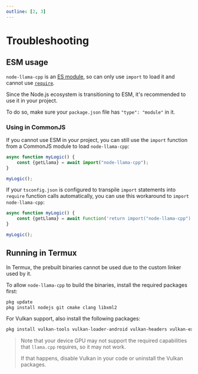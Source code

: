 ```yaml
---
outline: [2, 3]
---
```

# Troubleshooting
## ESM usage
`node-llama-cpp` is an [ES module](https://nodejs.org/api/esm.html#modules-ecmascript-modules), so can only use `import` to load it and cannot use [`require`](https://nodejs.org/docs/latest-v18.x/api/esm.html#require:~:text=Using%20require%20to%20load%20an%20ES%20module%20is%20not%20supported%20because%20ES%20modules%20have%20asynchronous%20execution.%20Instead%2C%20use%20import()%20to%20load%20an%20ES%20module%20from%20a%20CommonJS%20module.).

Since the Node.js ecosystem is transitioning to ESM, it's recommended to use it in your project.

To do so, make sure your `package.json` file has `"type": "module"` in it.

### Using in CommonJS
If you cannot use ESM in your project, you can still use the `import` function from a CommonJS module to load `node-llama-cpp`:
```typescript
async function myLogic() {
    const {getLlama} = await import("node-llama-cpp");
}

myLogic();
```

If your `tsconfig.json` is configured to transpile `import` statements into `require` function calls automatically,
you can use this workaround to `import` `node-llama-cpp`:
```typescript
async function myLogic() {
    const {getLlama} = await Function('return import("node-llama-cpp")')();
}

myLogic();
```

## Running in Termux
In Termux, the prebuilt binaries cannot be used due to the custom linker used by it.

To allow `node-llama-cpp` to build the binaries, install the required packages first:
```bash
pkg update
pkg install nodejs git cmake clang libxml2
```

For Vulkan support, also install the following packages:
```bash
pkg install vulkan-tools vulkan-loader-android vulkan-headers vulkan-extension-layer
```
> Note that your device GPU may not support the required capabilities that `llama.cpp` requires, so it may not work.
> 
> If that happens, disable Vulkan in your code or uninstall the Vulkan packages.
